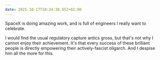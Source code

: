 ```yaml
---
date: 2025-10-17T10:24:38.652+02:00
---
```


SpaceX is doing amazing work, and is full of engineers I really want to celebrate.

I would find the usual regulatory capture antics gross, but that's not why I cannot enjoy their achievement.  It's that every success of these brilliant people is directly empowering their actively-fascist oligarch. And I despise him all the more for this.

